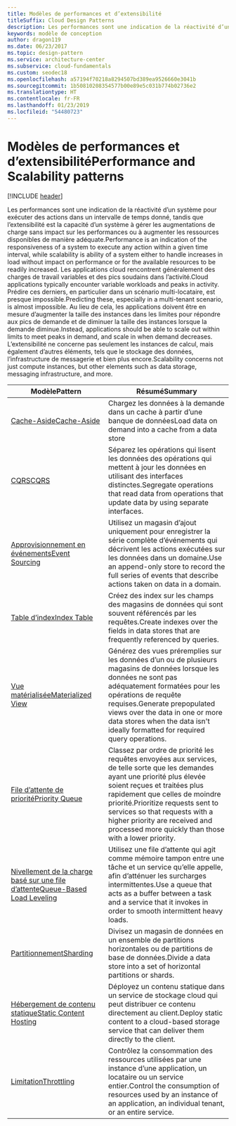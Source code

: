 ```yaml
---
title: Modèles de performances et d’extensibilité
titleSuffix: Cloud Design Patterns
description: Les performances sont une indication de la réactivité d’un système pour exécuter des actions dans un intervalle de temps donné, tandis que l’extensibilité est la capacité d’un système à gérer les augmentations de charge sans impact sur les performances ou à augmenter les ressources disponibles de manière adéquate. Les applications cloud rencontrent généralement des charges de travail variables et des pics soudains dans l’activité. Prédire ces derniers, en particulier dans un scénario multi-locataire, est presque impossible. Au lieu de cela, les applications doivent être en mesure d’augmenter la taille des instances dans les limites pour répondre aux pics de demande et de diminuer la taille des instances lorsque la demande diminue. L’extensibilité ne concerne pas seulement les instances de calcul, mais également d’autres éléments, tels que le stockage des données, l’infrastructure de messagerie et bien plus encore.
keywords: modèle de conception
author: dragon119
ms.date: 06/23/2017
ms.topic: design-pattern
ms.service: architecture-center
ms.subservice: cloud-fundamentals
ms.custom: seodec18
ms.openlocfilehash: a57194f70218a8294507bd389ea9526660e3041b
ms.sourcegitcommit: 1b50810208354577b00e89e5c031b774b02736e2
ms.translationtype: HT
ms.contentlocale: fr-FR
ms.lasthandoff: 01/23/2019
ms.locfileid: "54480723"
---
```

# <a name="performance-and-scalability-patterns"></a><span data-ttu-id="a7f77-108">Modèles de performances et d’extensibilité</span><span class="sxs-lookup"><span data-stu-id="a7f77-108">Performance and Scalability patterns</span></span>

[!INCLUDE [header](../../_includes/header.md)]

<span data-ttu-id="a7f77-109">Les performances sont une indication de la réactivité d’un système pour exécuter des actions dans un intervalle de temps donné, tandis que l’extensibilité est la capacité d’un système à gérer les augmentations de charge sans impact sur les performances ou à augmenter les ressources disponibles de manière adéquate.</span><span class="sxs-lookup"><span data-stu-id="a7f77-109">Performance is an indication of the responsiveness of a system to execute any action within a given time interval, while scalability is ability of a system either to handle increases in load without impact on performance or for the available resources to be readily increased.</span></span> <span data-ttu-id="a7f77-110">Les applications cloud rencontrent généralement des charges de travail variables et des pics soudains dans l’activité.</span><span class="sxs-lookup"><span data-stu-id="a7f77-110">Cloud applications typically encounter variable workloads and peaks in activity.</span></span> <span data-ttu-id="a7f77-111">Prédire ces derniers, en particulier dans un scénario multi-locataire, est presque impossible.</span><span class="sxs-lookup"><span data-stu-id="a7f77-111">Predicting these, especially in a multi-tenant scenario, is almost impossible.</span></span> <span data-ttu-id="a7f77-112">Au lieu de cela, les applications doivent être en mesure d’augmenter la taille des instances dans les limites pour répondre aux pics de demande et de diminuer la taille des instances lorsque la demande diminue.</span><span class="sxs-lookup"><span data-stu-id="a7f77-112">Instead, applications should be able to scale out within limits to meet peaks in demand, and scale in when demand decreases.</span></span> <span data-ttu-id="a7f77-113">L’extensibilité ne concerne pas seulement les instances de calcul, mais également d’autres éléments, tels que le stockage des données, l’infrastructure de messagerie et bien plus encore.</span><span class="sxs-lookup"><span data-stu-id="a7f77-113">Scalability concerns not just compute instances, but other elements such as data storage, messaging infrastructure, and more.</span></span>

|                           <span data-ttu-id="a7f77-114">Modèle</span><span class="sxs-lookup"><span data-stu-id="a7f77-114">Pattern</span></span>                            |                                                                        <span data-ttu-id="a7f77-115">Résumé</span><span class="sxs-lookup"><span data-stu-id="a7f77-115">Summary</span></span>                                                                         |
|--------------------------------------------------------------|--------------------------------------------------------------------------------------------------------------------------------------------------------|
|               [<span data-ttu-id="a7f77-116">Cache-Aside</span><span class="sxs-lookup"><span data-stu-id="a7f77-116">Cache-Aside</span></span>](../cache-aside.md)               |                                                   <span data-ttu-id="a7f77-117">Chargez les données à la demande dans un cache à partir d’une banque de données</span><span class="sxs-lookup"><span data-stu-id="a7f77-117">Load data on demand into a cache from a data store</span></span>                                                   |
|                      [<span data-ttu-id="a7f77-118">CQRS</span><span class="sxs-lookup"><span data-stu-id="a7f77-118">CQRS</span></span>](../cqrs.md)                      |                           <span data-ttu-id="a7f77-119">Séparez les opérations qui lisent les données des opérations qui mettent à jour les données en utilisant des interfaces distinctes.</span><span class="sxs-lookup"><span data-stu-id="a7f77-119">Segregate operations that read data from operations that update data by using separate interfaces.</span></span>                           |
|            [<span data-ttu-id="a7f77-120">Approvisionnement en événements</span><span class="sxs-lookup"><span data-stu-id="a7f77-120">Event Sourcing</span></span>](../event-sourcing.md)            |                     <span data-ttu-id="a7f77-121">Utilisez un magasin d’ajout uniquement pour enregistrer la série complète d’événements qui décrivent les actions exécutées sur les données dans un domaine.</span><span class="sxs-lookup"><span data-stu-id="a7f77-121">Use an append-only store to record the full series of events that describe actions taken on data in a domain.</span></span>                      |
|               [<span data-ttu-id="a7f77-122">Table d’index</span><span class="sxs-lookup"><span data-stu-id="a7f77-122">Index Table</span></span>](../index-table.md)               |                                <span data-ttu-id="a7f77-123">Créez des index sur les champs des magasins de données qui sont souvent référencés par les requêtes.</span><span class="sxs-lookup"><span data-stu-id="a7f77-123">Create indexes over the fields in data stores that are frequently referenced by queries.</span></span>                                |
|         [<span data-ttu-id="a7f77-124">Vue matérialisée</span><span class="sxs-lookup"><span data-stu-id="a7f77-124">Materialized View</span></span>](../materialized-view.md)         |       <span data-ttu-id="a7f77-125">Générez des vues préremplies sur les données d’un ou de plusieurs magasins de données lorsque les données ne sont pas adéquatement formatées pour les opérations de requête requises.</span><span class="sxs-lookup"><span data-stu-id="a7f77-125">Generate prepopulated views over the data in one or more data stores when the data isn't ideally formatted for required query operations.</span></span>        |
|            [<span data-ttu-id="a7f77-126">File d’attente de priorité</span><span class="sxs-lookup"><span data-stu-id="a7f77-126">Priority Queue</span></span>](../priority-queue.md)            | <span data-ttu-id="a7f77-127">Classez par ordre de priorité les requêtes envoyées aux services, de telle sorte que les demandes ayant une priorité plus élevée soient reçues et traitées plus rapidement que celles de moindre priorité.</span><span class="sxs-lookup"><span data-stu-id="a7f77-127">Prioritize requests sent to services so that requests with a higher priority are received and processed more quickly than those with a lower priority.</span></span> |
| [<span data-ttu-id="a7f77-128">Nivellement de la charge basé sur une file d’attente</span><span class="sxs-lookup"><span data-stu-id="a7f77-128">Queue-Based Load Leveling</span></span>](../queue-based-load-leveling.md) |              <span data-ttu-id="a7f77-129">Utilisez une file d’attente qui agit comme mémoire tampon entre une tâche et un service qu’elle appelle, afin d’atténuer les surcharges intermittentes.</span><span class="sxs-lookup"><span data-stu-id="a7f77-129">Use a queue that acts as a buffer between a task and a service that it invokes in order to smooth intermittent heavy loads.</span></span>               |
|                  [<span data-ttu-id="a7f77-130">Partitionnement</span><span class="sxs-lookup"><span data-stu-id="a7f77-130">Sharding</span></span>](../sharding.md)                  |                                           <span data-ttu-id="a7f77-131">Divisez un magasin de données en un ensemble de partitions horizontales ou de partitions de base de données.</span><span class="sxs-lookup"><span data-stu-id="a7f77-131">Divide a data store into a set of horizontal partitions or shards.</span></span>                                           |
|    [<span data-ttu-id="a7f77-132">Hébergement de contenu statique</span><span class="sxs-lookup"><span data-stu-id="a7f77-132">Static Content Hosting</span></span>](../static-content-hosting.md)    |                          <span data-ttu-id="a7f77-133">Déployez un contenu statique dans un service de stockage cloud qui peut distribuer ce contenu directement au client.</span><span class="sxs-lookup"><span data-stu-id="a7f77-133">Deploy static content to a cloud-based storage service that can deliver them directly to the client.</span></span>                          |
|                [<span data-ttu-id="a7f77-134">Limitation</span><span class="sxs-lookup"><span data-stu-id="a7f77-134">Throttling</span></span>](../throttling.md)                |                <span data-ttu-id="a7f77-135">Contrôlez la consommation des ressources utilisées par une instance d’une application, un locataire ou un service entier.</span><span class="sxs-lookup"><span data-stu-id="a7f77-135">Control the consumption of resources used by an instance of an application, an individual tenant, or an entire service.</span></span>                 |
